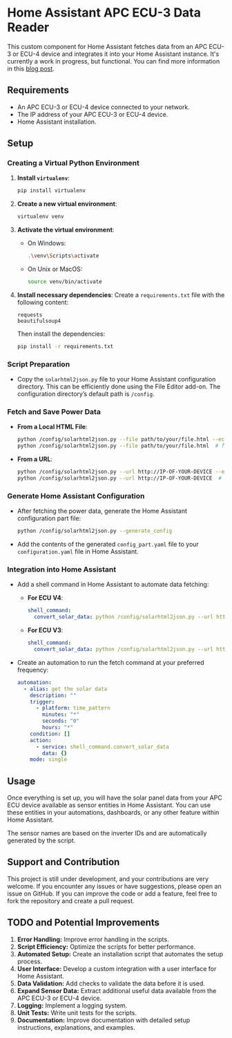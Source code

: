 # Home Assistant APC ECU-3 Data Reader

This custom component for Home Assistant fetches data from an APC ECU-3 or ECU-4 device and integrates it into your Home Assistant instance. It's currently a work in progress, but functional. You can find more information in this [blog post](https://www.123cloud.st/p/the-unexpectedly-direct-path-to-building).

## Requirements

- An APC ECU-3 or ECU-4 device connected to your network.
- The IP address of your APC ECU-3 or ECU-4 device.
- Home Assistant installation.

## Setup

### Creating a Virtual Python Environment

1. **Install `virtualenv`**:
   ```bash
   pip install virtualenv
   ```

2. **Create a new virtual environment**:
   ```bash
   virtualenv venv
   ```

3. **Activate the virtual environment**:
   - On Windows:
     ```bash
     .\venv\Scripts\activate
     ```
   - On Unix or MacOS:
     ```bash
     source venv/bin/activate
     ```

4. **Install necessary dependencies**:
   Create a `requirements.txt` file with the following content:
   ```
   requests
   beautifulsoup4
   ```

   Then install the dependencies:
   ```bash
   pip install -r requirements.txt
   ```

### Script Preparation

- Copy the `solarhtml2json.py` file to your Home Assistant configuration directory. This can be efficiently done using the File Editor add-on. The configuration directory’s default path is `/config`.

### Fetch and Save Power Data

- **From a Local HTML File**:
  ```bash
  python /config/solarhtml2json.py --file path/to/your/file.html --ecu_v4  # for ECU v4
  python /config/solarhtml2json.py --file path/to/your/file.html  # for older versions (ECU-3)
  ```

- **From a URL**:
  ```bash
  python /config/solarhtml2json.py --url http://IP-OF-YOUR-DEVICE --ecu_v4  # for ECU v4
  python /config/solarhtml2json.py --url http://IP-OF-YOUR-DEVICE  # for older versions (ECU-3)
  ```

### Generate Home Assistant Configuration

- After fetching the power data, generate the Home Assistant configuration part file:
  ```bash
  python /config/solarhtml2json.py --generate_config
  ```

- Add the contents of the generated `config_part.yaml` file to your `configuration.yaml` file in Home Assistant.

### Integration into Home Assistant

- Add a shell command in Home Assistant to automate data fetching:

  - **For ECU V4**:
    ```yaml
    shell_command:
      convert_solar_data: python /config/solarhtml2json.py --url http://IP-OF-YOUR-DEVICE --ecu_v4
    ```

  - **For ECU V3**:
    ```yaml
    shell_command:
      convert_solar_data: python /config/solarhtml2json.py --url http://IP-OF-YOUR-DEVICE
    ```

- Create an automation to run the fetch command at your preferred frequency:
  ```yaml
  automation:
    - alias: get the solar data
      description: ""
      trigger:
        - platform: time_pattern
          minutes: "*"
          seconds: "0"
          hours: "*"
      condition: []
      action:
        - service: shell_command.convert_solar_data
          data: {}
      mode: single
  ```

## Usage

Once everything is set up, you will have the solar panel data from your APC ECU device available as sensor entities in Home Assistant. You can use these entities in your automations, dashboards, or any other feature within Home Assistant.

The sensor names are based on the inverter IDs and are automatically generated by the script.

## Support and Contribution

This project is still under development, and your contributions are very welcome. If you encounter any issues or have suggestions, please open an issue on GitHub. If you can improve the code or add a feature, feel free to fork the repository and create a pull request.

## TODO and Potential Improvements

1. **Error Handling:** Improve error handling in the scripts.
2. **Script Efficiency:** Optimize the scripts for better performance.
3. **Automated Setup:** Create an installation script that automates the setup process.
4. **User Interface:** Develop a custom integration with a user interface for Home Assistant.
5. **Data Validation:** Add checks to validate the data before it is used.
6. **Expand Sensor Data:** Extract additional useful data available from the APC ECU-3 or ECU-4 device.
7. **Logging:** Implement a logging system.
8. **Unit Tests:** Write unit tests for the scripts.
9. **Documentation:** Improve documentation with detailed setup instructions, explanations, and examples.
